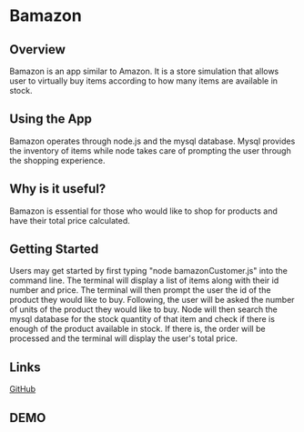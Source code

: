 # Bamazon

## Overview
Bamazon is an app similar to Amazon. It is a store simulation that allows user to virtually buy items according to how many items are available in stock. 


## Using the App
Bamazon operates through node.js and the mysql database. Mysql provides the inventory of items while node takes care of prompting the user through the shopping experience.


 ## Why is it useful?
 Bamazon is essential for those who would like to shop for products and have their total price calculated.


## Getting Started
Users may get started by first typing "node bamazonCustomer.js" into the command line. The terminal will display a list of items along with their id number and price. The terminal will then prompt the user the id of the product they would like to buy. Following, the user will be asked the number of units of the product they would like to buy. Node will then search the mysql database for the stock quantity of that item and check if there is enough of the product available in stock. If there is, the order will be processed and the terminal will display the user's total price.
 



## Links
[GitHub](https://github.com/Katherine890/bamazon)

## DEMO

